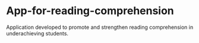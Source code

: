 # App-for-reading-comprehension
Application developed to promote and strengthen reading comprehension in underachieving students.

